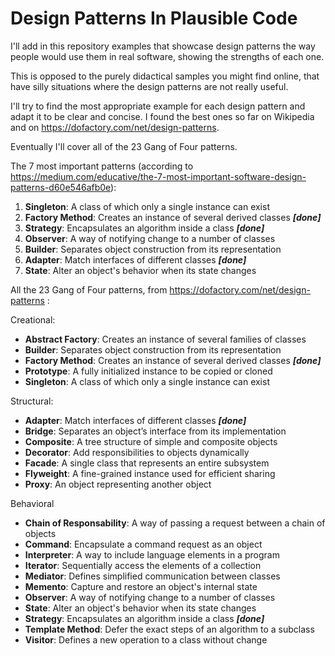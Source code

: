 
# Design Patterns In Plausible Code

I'll add in this repository examples that showcase design patterns the way people would use them in real software, showing the strengths of each one.

This is opposed to the purely didactical samples you might find online, that have silly situations where the design patterns are not really useful.

I'll try to find the most appropriate example for each design pattern and adapt it to be clear and concise. I found the best ones so far on Wikipedia and on https://dofactory.com/net/design-patterns.

Eventually I'll cover all of the 23 Gang of Four patterns.

The 7 most important patterns (according to 
https://medium.com/educative/the-7-most-important-software-design-patterns-d60e546afb0e):

1. **Singleton**: A class of which only a single instance can exist
2. **Factory Method**: Creates an instance of several derived classes ***[done]***
3. **Strategy**: Encapsulates an algorithm inside a class ***[done]***
4. **Observer**: A way of notifying change to a number of classes
5. **Builder**: Separates object construction from its representation
6. **Adapter**: Match interfaces of different classes ***[done]***
7. **State**: Alter an object's behavior when its state changes

All the 23 Gang of Four patterns, from https://dofactory.com/net/design-patterns :

Creational:
- **Abstract Factory**: Creates an instance of several families of classes
- **Builder**: Separates object construction from its representation
- **Factory Method**: Creates an instance of several derived classes ***[done]***
- **Prototype**: A fully initialized instance to be copied or cloned
- **Singleton**: A class of which only a single instance can exist

Structural:
- **Adapter**: Match interfaces of different classes ***[done]***
- **Bridge**: Separates an object’s interface from its implementation
- **Composite**: A tree structure of simple and composite objects
- **Decorator**: Add responsibilities to objects dynamically
- **Facade**: A single class that represents an entire subsystem
- **Flyweight**: A fine-grained instance used for efficient sharing
- **Proxy**: An object representing another object

Behavioral
- **Chain of Responsability**: A way of passing a request between a chain of objects
- **Command**: Encapsulate a command request as an object
- **Interpreter**: A way to include language elements in a program
- **Iterator**: Sequentially access the elements of a collection
- **Mediator**: Defines simplified communication between classes
- **Memento**: Capture and restore an object's internal state
- **Observer**: A way of notifying change to a number of classes
- **State**: Alter an object's behavior when its state changes
- **Strategy**: Encapsulates an algorithm inside a class ***[done]***
- **Template Method**: Defer the exact steps of an algorithm to a subclass
- **Visitor**: Defines a new operation to a class without change
